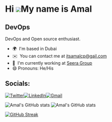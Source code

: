 Hi ![](https://user-images.githubusercontent.com/18350557/176309783-0785949b-9127-417c-8b55-ab5a4333674e.gif)My name is Amal
============================================================================================================================

DevOps
------
DevOps and Open source enthusiast.

*   🌍  I'm based in Dubai
*   ✉️  You can contact me at [itsamalcp@gail.com](mailto:itsamalcp@gail.com)
*   🚀  I'm currently working at [Seera Group](http://seera.sa)
*   😄 Pronouns: He/His



## Socials:

[![Twitter](https://img.shields.io/badge/Twitter-%231DA1F2.svg?style=for-the-badge&logo=Twitter&logoColor=white)](https://twitter.com/itsamalcp)[![LinkedIn](https://img.shields.io/badge/linkedin-%230077B5.svg?style=for-the-badge&logo=linkedin&logoColor=white)](https://www.linkedin.com/in/amalcp/)[![Gmail](https://img.shields.io/badge/Gmail-D14836?style=for-the-badge&logo=gmail&logoColor=white)](mailto:itsamalcp@gmail.com)

  
  ![Amal's GitHub stats](https://github-readme-stats.vercel.app/api?username=amalcp&show_icons=true&theme=tokyonight)
  ![Amal's GitHub stats](https://github-readme-stats.vercel.app/api/top-langs?username=amalcp&show_icons=true&locale=en&layout=compact&theme=onedark)
  
[![GitHub Streak](https://streak-stats.demolab.com?user=amalcp&theme=vue-dark&hide_border=true&border_radius=5.2)](https://git.io/streak-stats)
